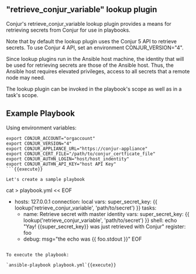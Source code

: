 
## "retrieve_conjur_variable" lookup plugin

Conjur's retrieve_conjur_variable lookup plugin provides a means for retrieving secrets from Conjur for use in playbooks.

Note that by default the lookup plugin uses the Conjur 5 API to retrieve secrets. To use Conjur 4 API, set an environment CONJUR_VERSION="4".

Since lookup plugins run in the Ansible host machine, the identity that will be used for retrieving secrets are those of the Ansible host. Thus, the Ansible host requires elevated privileges, access to all secrets that a remote node may need.

The lookup plugin can be invoked in the playbook's scope as well as in a task's scope.

## Example Playbook

Using environment variables:

```
export CONJUR_ACCOUNT="orgaccount"
export CONJUR_VERSION="4"
export CONJUR_APPLIANCE_URL="https://conjur-appliance"
export CONJUR_CERT_FILE="/path/to/conjur_certficate_file"
export CONJUR_AUTHN_LOGIN="host/host_indentity"
export CONJUR_AUTHN_API_KEY="host API Key"
```{{execute}}

Let's create a sample playbook
```
cat > playbook.yml << EOF
- hosts: 127.0.0.1
  connection: local
  vars:
    super_secret_key: {{ lookup('retrieve_conjur_variable', 'path/to/secret') }}
  tasks:
    - name: Retrieve secret with master identity
      vars:
        super_secret_key: {{ lookup('retrieve_conjur_variable', 'path/to/secret') }}
      shell: echo "Yay! {{super_secret_key}} was just retrieved with Conjur"
      register: foo
    - debug: msg="the echo was {{ foo.stdout }}"
EOF
```{{execute}}

To execute the playbook:

`ansible-playbook playbook.yml`{{execute}}


